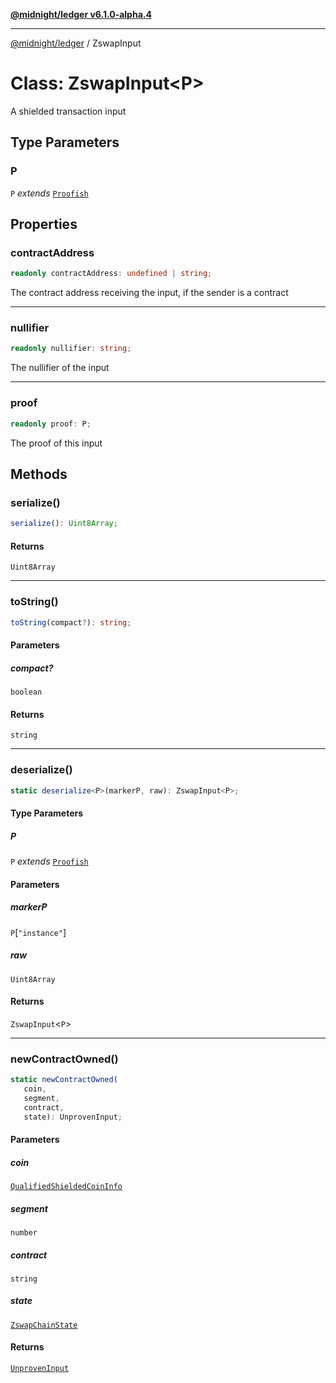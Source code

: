 [**@midnight/ledger v6.1.0-alpha.4**](../README.md)

***

[@midnight/ledger](../globals.md) / ZswapInput

# Class: ZswapInput\<P\>

A shielded transaction input

## Type Parameters

### P

`P` *extends* [`Proofish`](../type-aliases/Proofish.md)

## Properties

### contractAddress

```ts
readonly contractAddress: undefined | string;
```

The contract address receiving the input, if the sender is a contract

***

### nullifier

```ts
readonly nullifier: string;
```

The nullifier of the input

***

### proof

```ts
readonly proof: P;
```

The proof of this input

## Methods

### serialize()

```ts
serialize(): Uint8Array;
```

#### Returns

`Uint8Array`

***

### toString()

```ts
toString(compact?): string;
```

#### Parameters

##### compact?

`boolean`

#### Returns

`string`

***

### deserialize()

```ts
static deserialize<P>(markerP, raw): ZswapInput<P>;
```

#### Type Parameters

##### P

`P` *extends* [`Proofish`](../type-aliases/Proofish.md)

#### Parameters

##### markerP

`P`\[`"instance"`\]

##### raw

`Uint8Array`

#### Returns

`ZswapInput`\<`P`\>

***

### newContractOwned()

```ts
static newContractOwned(
   coin, 
   segment, 
   contract, 
   state): UnprovenInput;
```

#### Parameters

##### coin

[`QualifiedShieldedCoinInfo`](../type-aliases/QualifiedShieldedCoinInfo.md)

##### segment

`number`

##### contract

`string`

##### state

[`ZswapChainState`](ZswapChainState.md)

#### Returns

[`UnprovenInput`](../type-aliases/UnprovenInput.md)
